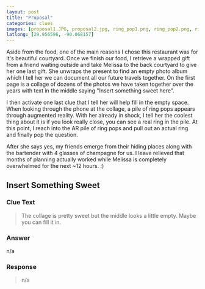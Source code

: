 ```yaml
---
layout: post
title: "Proposal"
categories: clues
images: [proposal1.JPG, proposal2.jpg, ring_pop1.png, ring_pop2.png, ring_pop3.png]
latlong: [29.956596, -90.068157]
---
```


Aside from the food, one of the main reasons I chose this restaurant was for it's beautiful courtyard. Once we finish our food, I retrieve a wrapped gift from a friend waiting outside and take Melissa to the back courtyard to give her one last gift. She unwraps the present to find an empty photo album which I tell her we can document all our future travels together. On the first page is a collage of dozens of the photos we have taken together over the years with text in the middle saying "Insert something sweet here".

I then activate one last clue that I tell her will help fill in the empty space. When looking through the phone at the collage, a pile of ring pops appears through augmented reality. With her already in shock, I tell her the coolest thing about it is if you look really close, you can see a real ring in the pile. At this point, I reach into the AR pile of ring pops and pull out an actual ring and finally pop the question.

After she says yes, my friends emerge from their hiding places along with the bartender with 4 glasses of champagne for us. I leave relieved that months of planning actually worked while Melissa is completely overwhelmed for the next ~12 hours. :)
<!--excerpt-->

## Insert Something Sweet
### Clue Text
>The collage is pretty sweet but the middle looks a little empty. Maybe you can fill it in.

### Answer
n/a

### Response
>n/a
